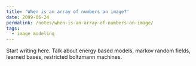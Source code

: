 ```yaml
---
title: 'When is an array of numbers an image?'
date: 2099-06-24
permalink: /notes/when-is-an-array-of-numbers-an-image/
tags:
  - image modeling
---
```


Start writing here. Talk about energy based models, markov random fields, learned bases, restricted boltzmann machines.
